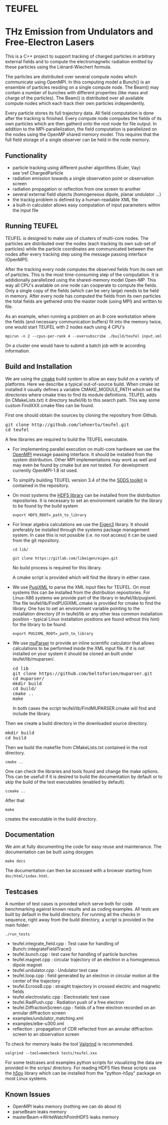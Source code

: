 # TEUFEL
THz Emission from Undulators and Free-Electron Lasers
=======================================

This is a C++ project to support tracking of charged particles in
arbitrary external fields and to compute the electromagnetic radiation
emitted by these particles using the Liénard-Wiechert formula.

The particles are distributed over several compute nodes which communicate
using OpenMPI. In this computing model a Bunch() is an ensemble of particles
residing on a single compute node. The Beam() may contain a number of bunches
with different properties (like mass and charge of the particles).
The Beam() is distributed over all available compute nodes which
each track their own particles independently. 

Every particle stores its full trajectory data. All field computation is done
after the tracking is finished. Every compute node computes the fields of
its own particles which are then gatherd onto the root node for file output.
In addition to the MPI-parallelization, the field computation is
parallelized on the nodes using the OpenMP shared memory model.
This requires that the full field storage of a single observer
can be held in the node memory.

Functionality
-------------
- particle tracking using different pusher algorithms (Euler, Vay)<br>
  see \ref ChargedParticle
- radiation emission towards a single observation point or observation screen
- radiation propagation or reflection from one screen to another
- several external field objects (homogeneous dipole, planar undulator ...)
- the trackig problem is defined by a human-readable XML file
- a built-in calculator allows easy computation of input parameters within the input file

Running TEUFEL
--------------
TEUFEL is designed to make use of clusters of multi-core nodes. The particles are
distributed over the nodes (each tracking its own sub-set of particles) while
the particle coordinates are communicated between the nodes after every tracking
step using the message passing interface (OpenMPI).

After the tracking every node computes the observed fields from its own set of particles.
This is the most time-consuming step of the computation. It is addidionally parallelized
using the shared-memory model Open-MP. This way all CPU's available on one node
can cooperate to compute the fields. Only a single copy of the fields (which can be very large)
needs to be held in memory. After every node has computed the fields from its own particles
the total fields are gethered onto the master node (using MPI) and written to file.

As an example, when running a problem on an 8-core workstation where the
fields (and necessary communication buffers) fit into the memory twice,
one would start TEUFEL with 2 nodes each using 4 CPU's

```mpirun -n 2 --cpus-per-rank 4 --oversubscribe ./build/teufel input.xml```

On a cluster one would have to submit a batch job with te according information.

Build and Installation
----------------------

We are using the [cmake](https://cmake.org/) build system to allow an easy build on a variety of platforms.
Here we describe a typical out-of-source build. When cmake ist installed it usually defines a variable
CMAKE_MODULE_PATH which set the directories where cmake tries to find its module definitions. TEUFEL adds
(in CMakeLists.txt) it directory teufel/lib to this search path. This way some custom FindXXX.cmake files
can be found.

First one should obtain the sources by cloning the repository from Github.

<pre>
git clone http://github.com/lehnertu/teufel.git
cd teufel
</pre>

A few libraries are required to build the TEUFEL executable.

- For implementing parallel execution on multi-core hardware we use the
  [OpenMPI](https://www.open-mpi.org/) message paasing interface. It should be installed from the
  system distribution. Other MPI implementations may work as well and may even be found by cmake
  but are not tested. For development currently OpenMPI-1.8 ist used.

- To simplify building TEUFEL version 3.4 of the the [SDDS toolkit](https://ops.aps.anl.gov/SDDSInfo.shtml)
  is contained in the repository.

- On most systems the [HDF5 library](https://support.hdfgroup.org/HDF5/) can be installed
  from the distribution repositories.
  It is necessary to set an environment variable for the library to be found by the build system

  ```export HDF5_ROOT=_path_to_library```

- For linear algebra calculations we use the [Eigen3](http://eigen.tuxfamily.org) library.
  It should preferably be installed through the systems package management system.
  In case this is not possible (i.e. no root access) it can be used from the git repository.
  
  ```cd lib/```
  
  ```git clone https://gitlab.com/libeigen/eigen.git```
  
  No build process is required for this library.
  
  A cmake script is provided which will find the library in either case.

- We use [PugiXML](https://pugixml.org/) to parse the XML input files for TEUFEL.
  On most systems this can be installed from the distribution repositories. For Linux-X86 systems we
  provide part of the library in teufel/lib/pugixml.
  The file teufel/lib/FindPUGIXML.cmake is provided for cmake to find the library.
  One has to set an environment variable pointing to the installation directory
  (if in teufel/lib or any other less common installation position -
  typical Linux installation positions are found without this hint) for the library to be found.

  ```export PUGIXML_ROOT=_path_to_library```

- We use [muParser](https://github.com/beltoforion/muparser) to provide
  an inline scientific calculator that allows calculations to be performed
  inside the XML input file. If it is not installed on your system it should
  be cloned an built under teufel/lib/muparser/.
  <pre>
  cd lib
  git clone https://github.com/beltoforion/muparser.git
  cd muparser/
  mkdir build
  cd build/
  cmake ..
  make
  </pre>
  In both cases the script
  teufel/lib/FindMUPARSER.cmake will find and include the library.

Then we create a build directory in the downloaded source directory.

<pre>
mkdir build
cd build
</pre>

Then we build the makefile from CMakeLists.txt contained in the root directory.

```cmake ..```

One can check the libraries and tools found and change the make options.
This can be usefull if it is desired to build the documentation by default
or to skip the build of the test executables (enabled by default).

```ccmake ..```

After that 

```make```

creates the executable in the build directory.

Documentation
-------------

We aim at fully documenting the code for easy reuse and maintenance.
The documentation can be built using doxygen.

```make docs```

The documentation can then be accessed with a browser starting from `doc/html/index.html`.

Testcases
---------

A number of test cases is provided which serve both for code benchmarking
against known results and as coding examples. All tests are built by default
in the build directory. For running all the checks in sequence,
right away from the build directory, a script is provided in the main folder:

```./run_tests```

- teufel.integrate_field.cpp : Test case for handling of Bunch::integrateFieldTrace()
- teufel.bunch.cpp : test case for handling of particle bunches
- teufel.magnet.cpp : circular trajectory of an electron in a homogeneous dipole magnet
- teufel.undulator.cpp : Undulator test case
- teufel.loop.cpp : field generated by an electron in circular motion at the center of the trajectory
- teufel.EcrossB.cpp : straight trajectory in crossed electric and magnetic fields
- teufel.electrostatic.cpp : Electrostatic test case
- teufel.RadPush.cpp : Radiation push of a free electron
- teufel.DiffractionScreen.cpp : fields of a free electron recorded on an annular diffraction screen
- examples/undulator_matching.xml
- examples/elbe-u300.xml
- reflection : propagation of CDR reflected from an annular diffraction screen to an observation screen

To check for memory leaks the tool [Valgrind](http://valgrind.org) is recommended.

```valgrind --tool=memcheck tests/teufel.xxx```

For some testcases and examples python scripts for visualizing the data are
provided in the scrips/ directory. For reading HDF5 files these scripts use the
[h5py](http://www.h5py.org/) library which can be installed from the "python-h5py" package on most Linux systems.

Known Issues
------------
- OpenMPI leaks memory (nothing we can do about it)
- parseBeam leaks memory
- masterBeam->WriteWatchPointHDF5 leaks memory
